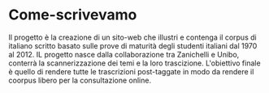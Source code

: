 # Come-scrivevamo
Il progetto è la creazione di un sito-web che illustri e contenga il corpus di italiano scritto basato sulle prove di maturità degli studenti italiani dal 1970 al 2012.
IL progetto nasce dalla collaborazione tra Zanichelli e Unibo, conterrà la scannerizzazione dei temi e la loro trascizione. 
L'obiettivo finale è quello di rendere tutte le trascrizioni post-taggate in modo da rendere il coorpus libero per la consultazione online.
